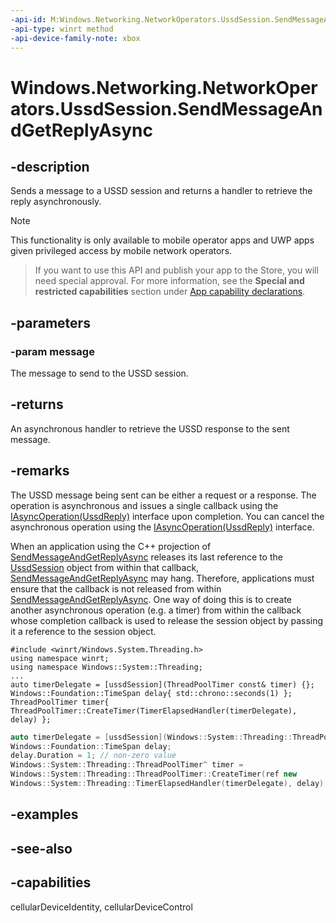 ```yaml
---
-api-id: M:Windows.Networking.NetworkOperators.UssdSession.SendMessageAndGetReplyAsync(Windows.Networking.NetworkOperators.UssdMessage)
-api-type: winrt method
-api-device-family-note: xbox
---
```


<!-- Method syntax
public Windows.Foundation.IAsyncOperation<Windows.Networking.NetworkOperators.UssdReply> SendMessageAndGetReplyAsync(Windows.Networking.NetworkOperators.UssdMessage message)
-->

# Windows.Networking.NetworkOperators.UssdSession.SendMessageAndGetReplyAsync

## -description
Sends a message to a USSD session and returns a handler to retrieve the reply asynchronously.

> [!NOTE]
> This functionality is only available to mobile operator apps and UWP apps given privileged access by mobile network operators.

> If you want to use this API and publish your app to the Store, you will need special approval. For more information, see the **Special and restricted capabilities** section under [App capability declarations](https://docs.microsoft.com/windows/uwp/packaging/app-capability-declarations). 

## -parameters
### -param message
The message to send to the USSD session.

## -returns
An asynchronous handler to retrieve the USSD response to the sent message.

## -remarks
The USSD message being sent can be either a request or a response. The operation is asynchronous and issues a single callback using the [IAsyncOperation(UssdReply)](../windows.foundation/iasyncoperation_1.md) interface upon completion. You can cancel the asynchronous operation using the [IAsyncOperation(UssdReply)](../windows.foundation/iasyncoperation_1.md) interface.

When an application using the C++ projection of [SendMessageAndGetReplyAsync](ussdsession_sendmessageandgetreplyasync_976780808.md) releases its last reference to the [UssdSession](ussdsession.md) object from within that callback, [SendMessageAndGetReplyAsync](ussdsession_sendmessageandgetreplyasync_976780808.md) may hang. Therefore, applications must ensure that the callback is not released from within [SendMessageAndGetReplyAsync](ussdsession_sendmessageandgetreplyasync_976780808.md). One way of doing this is to create another asynchronous operation (e.g. a timer) from within the callback whose completion callback is used to release the session object by passing it a reference to the session object.

```cppwinrt
#include <winrt/Windows.System.Threading.h>
using namespace winrt;
using namespace Windows::System::Threading;
...
auto timerDelegate = [ussdSession](ThreadPoolTimer const& timer) {};
Windows::Foundation::TimeSpan delay{ std::chrono::seconds(1) };
ThreadPoolTimer timer{ ThreadPoolTimer::CreateTimer(TimerElapsedHandler(timerDelegate), delay) };
```

```cpp
auto timerDelegate = [ussdSession](Windows::System::Threading::ThreadPoolTimer^ timer) {};
Windows::Foundation::TimeSpan delay;
delay.Duration = 1; // non-zero value
Windows::System::Threading::ThreadPoolTimer^ timer = 
Windows::System::Threading::ThreadPoolTimer::CreateTimer(ref new
Windows::System::Threading::TimerElapsedHandler(timerDelegate), delay);
```

## -examples

## -see-also

## -capabilities
cellularDeviceIdentity, cellularDeviceControl
